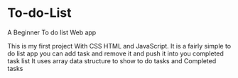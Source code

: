 # To-do-List
A Beginner To do list Web app

This is my first project With CSS HTML and JavaScript. It is a fairly simple to do list app you can add task and remove it and push it into you completed task list It uses array data structure to show to do tasks and Completed tasks

